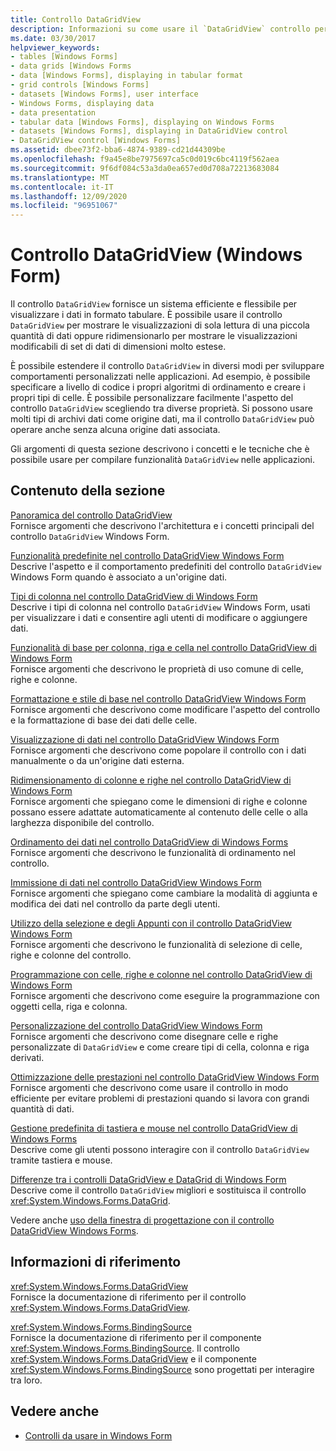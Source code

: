 ```yaml
---
title: Controllo DataGridView
description: Informazioni su come usare il `DataGridView` controllo per mostrare le visualizzazioni di sola lettura di una piccola quantità di dati o ridimensionarlo per visualizzare le visualizzazioni modificabili di set di dati di grandi dimensioni.
ms.date: 03/30/2017
helpviewer_keywords:
- tables [Windows Forms]
- data grids [Windows Forms
- data [Windows Forms], displaying in tabular format
- grid controls [Windows Forms]
- datasets [Windows Forms], user interface
- Windows Forms, displaying data
- data presentation
- tabular data [Windows Forms], displaying on Windows Forms
- datasets [Windows Forms], displaying in DataGridView control
- DataGridView control [Windows Forms]
ms.assetid: dbee73f2-bba6-4874-9389-cd21d44309be
ms.openlocfilehash: f9a45e8be7975697ca5c0d019c6bc4119f562aea
ms.sourcegitcommit: 9f6df084c53a3da0ea657ed0d708a72213683084
ms.translationtype: MT
ms.contentlocale: it-IT
ms.lasthandoff: 12/09/2020
ms.locfileid: "96951067"
---
```

# <a name="datagridview-control-windows-forms"></a>Controllo DataGridView (Windows Form)
Il controllo `DataGridView` fornisce un sistema efficiente e flessibile per visualizzare i dati in formato tabulare. È possibile usare il controllo `DataGridView` per mostrare le visualizzazioni di sola lettura di una piccola quantità di dati oppure ridimensionarlo per mostrare le visualizzazioni modificabili di set di dati di dimensioni molto estese.  
  
 È possibile estendere il controllo `DataGridView` in diversi modi per sviluppare comportamenti personalizzati nelle applicazioni. Ad esempio, è possibile specificare a livello di codice i propri algoritmi di ordinamento e creare i propri tipi di celle. È possibile personalizzare facilmente l'aspetto del controllo `DataGridView` scegliendo tra diverse proprietà. Si possono usare molti tipi di archivi dati come origine dati, ma il controllo `DataGridView` può operare anche senza alcuna origine dati associata.  
  
 Gli argomenti di questa sezione descrivono i concetti e le tecniche che è possibile usare per compilare funzionalità `DataGridView` nelle applicazioni.  
  
## <a name="in-this-section"></a>Contenuto della sezione  
 [Panoramica del controllo DataGridView](datagridview-control-overview-windows-forms.md)  
 Fornisce argomenti che descrivono l'architettura e i concetti principali del controllo `DataGridView` Windows Form.  
  
 [Funzionalità predefinite nel controllo DataGridView Windows Form](default-functionality-in-the-windows-forms-datagridview-control.md)  
 Descrive l'aspetto e il comportamento predefiniti del controllo `DataGridView` Windows Form quando è associato a un'origine dati.  
  
 [Tipi di colonna nel controllo DataGridView di Windows Form](column-types-in-the-windows-forms-datagridview-control.md)  
 Descrive i tipi di colonna nel controllo `DataGridView` Windows Form, usati per visualizzare i dati e consentire agli utenti di modificare o aggiungere dati.  
  
 [Funzionalità di base per colonna, riga e cella nel controllo DataGridView di Windows Form](basic-column-row-and-cell-features-wf-datagridview-control.md)  
 Fornisce argomenti che descrivono le proprietà di uso comune di celle, righe e colonne.  
  
 [Formattazione e stile di base nel controllo DataGridView Windows Form](basic-formatting-and-styling-in-the-windows-forms-datagridview-control.md)  
 Fornisce argomenti che descrivono come modificare l'aspetto del controllo e la formattazione di base dei dati delle celle.  
  
 [Visualizzazione di dati nel controllo DataGridView Windows Form](displaying-data-in-the-windows-forms-datagridview-control.md)  
 Fornisce argomenti che descrivono come popolare il controllo con i dati manualmente o da un'origine dati esterna.  
  
 [Ridimensionamento di colonne e righe nel controllo DataGridView di Windows Form](resizing-columns-and-rows-in-the-windows-forms-datagridview-control.md)  
 Fornisce argomenti che spiegano come le dimensioni di righe e colonne possano essere adattate automaticamente al contenuto delle celle o alla larghezza disponibile del controllo.  
  
 [Ordinamento dei dati nel controllo DataGridView di Windows Forms](sorting-data-in-the-windows-forms-datagridview-control.md)  
 Fornisce argomenti che descrivono le funzionalità di ordinamento nel controllo.  
  
 [Immissione di dati nel controllo DataGridView Windows Form](data-entry-in-the-windows-forms-datagridview-control.md)  
 Fornisce argomenti che spiegano come cambiare la modalità di aggiunta e modifica dei dati nel controllo da parte degli utenti.  
  
 [Utilizzo della selezione e degli Appunti con il controllo DataGridView Windows Form](selection-and-clipboard-use-with-the-windows-forms-datagridview-control.md)  
 Fornisce argomenti che descrivono le funzionalità di selezione di celle, righe e colonne del controllo.  
  
 [Programmazione con celle, righe e colonne nel controllo DataGridView di Windows Form](programming-with-cells-rows-and-columns-in-the-datagrid.md)  
 Fornisce argomenti che descrivono come eseguire la programmazione con oggetti cella, riga e colonna.  
  
 [Personalizzazione del controllo DataGridView Windows Form](customizing-the-windows-forms-datagridview-control.md)  
 Fornisce argomenti che descrivono come disegnare celle e righe personalizzate di `DataGridView` e come creare tipi di cella, colonna e riga derivati.  
  
 [Ottimizzazione delle prestazioni nel controllo DataGridView Windows Form](performance-tuning-in-the-windows-forms-datagridview-control.md)  
 Fornisce argomenti che descrivono come usare il controllo in modo efficiente per evitare problemi di prestazioni quando si lavora con grandi quantità di dati.  
  
 [Gestione predefinita di tastiera e mouse nel controllo DataGridView di Windows Forms](default-keyboard-and-mouse-handling-in-the-windows-forms-datagridview-control.md)  
 Descrive come gli utenti possono interagire con il controllo `DataGridView` tramite tastiera e mouse.  
  
 [Differenze tra i controlli DataGridView e DataGrid di Windows Form](differences-between-the-windows-forms-datagridview-and-datagrid-controls.md)  
 Descrive come il controllo `DataGridView` migliori e sostituisca il controllo <xref:System.Windows.Forms.DataGrid>.  
  
 Vedere anche [uso della finestra di progettazione con il controllo DataGridView Windows Forms](using-the-designer-with-the-windows-forms-datagridview-control.md).  
  
## <a name="reference"></a>Informazioni di riferimento  
 <xref:System.Windows.Forms.DataGridView>  
 Fornisce la documentazione di riferimento per il controllo <xref:System.Windows.Forms.DataGridView>.  
  
 <xref:System.Windows.Forms.BindingSource>  
 Fornisce la documentazione di riferimento per il componente <xref:System.Windows.Forms.BindingSource>. Il controllo <xref:System.Windows.Forms.DataGridView> e il componente <xref:System.Windows.Forms.BindingSource> sono progettati per interagire tra loro.  
  
## <a name="see-also"></a>Vedere anche

- [Controlli da usare in Windows Form](controls-to-use-on-windows-forms.md)
